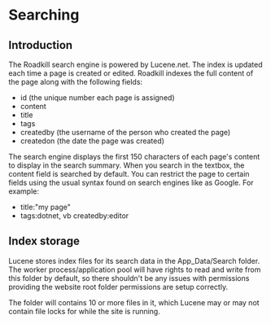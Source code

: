 # Searching

## Introduction
The Roadkill search engine is powered by Lucene.net. The index is updated each time a page is created or edited. Roadkill indexes the full content of the page along with the following fields:

- id (the unique number each page is assigned)
- content
- title
- tags
- createdby (the username of the person who created the page)
- createdon (the date the page was created)

The search engine displays the first 150 characters of each page's content to display in the search summary. When you search in the textbox, the content field is searched by default. You can restrict the page to certain fields using the usual syntax found on search engines like as Google. For example:

- title:"my page"
- tags:dotnet, vb createdby:editor

## Index storage
Lucene stores index files for its search data in the App_Data/Search folder. The worker process/application pool will have rights to read and write from this folder by default, so there shouldn't be any issues with permissions providing the website root folder permissions are setup correctly.

The folder will contains 10 or more files in it, which Lucene may or may not contain file locks for while the site is running.